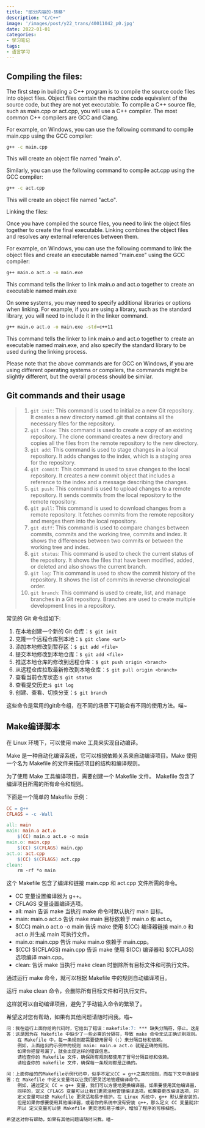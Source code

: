 ```yaml
---
title: "部分内容的-转移"
description: "C/C++"
image: '/images/post/y22_trans/40011042_p0.jpg'
date: 2022-01-01
categories:
- 学习笔记
tags:
- 语言学习
---
```


## Compiling the files:

The first step in building a C++ program is to compile the source code files into object files. Object files contain the machine code equivalent of the source code, but they are not yet executable. To compile a C++ source file, such as main.cpp or act.cpp, you will use a C++ compiler. The most common C++ compilers are GCC and Clang.

For example, on Windows, you can use the following command to compile main.cpp using the GCC compiler:

```bash
g++ -c main.cpp
```

This will create an object file named "main.o".

Similarly, you can use the following command to compile act.cpp using the GCC compiler:

```bash
g++ -c act.cpp
```

This will create an object file named "act.o".

Linking the files:

Once you have compiled the source files, you need to link the object files together to create the final executable. Linking combines the object files and resolves any external references between them.

For example, on Windows, you can use the following command to link the object files and create an executable named "main.exe" using the GCC compiler:

```bash
g++ main.o act.o -o main.exe
```

This command tells the linker to link main.o and act.o together to create an executable named main.exe

On some systems, you may need to specify additional libraries or options when linking. For example, if you are using a library, such as the standard library, you will need to include it in the linker command.

```bash
g++ main.o act.o -o main.exe -std=c++11
```

This command tells the linker to link main.o and act.o together to create an executable named main.exe, and also specify the standard library to be used during the linking process.

Please note that the above commands are for GCC on Windows, if you are using different operating systems or compilers, the commands might be slightly different, but the overall process should be similar.



## Git commands and their usage

> 1. `git init`: This command is used to initialize a new Git repository. It creates a new directory named .git that contains all the necessary files for the repository.
> 2. `git clone`: This command is used to create a copy of an existing repository. The clone command creates a new directory and copies all the files from the remote repository to the new directory.
> 3. `git add`: This command is used to stage changes in a local repository. It adds changes to the index, which is a staging area for the repository.
> 4. `git commit`: This command is used to save changes to the local repository. It creates a new commit object that includes a reference to the index and a message describing the changes.
> 5. `git push`: This command is used to upload changes to a remote repository. It sends commits from the local repository to the remote repository.
> 6. `git pull`: This command is used to download changes from a remote repository. It fetches commits from the remote repository and merges them into the local repository.
> 7. `git diff`: This command is used to compare changes between commits, commits and the working tree, commits and index. It shows the differences between two commits or between the working tree and index.
> 8. `git status`: This command is used to check the current status of the repository. It shows the files that have been modified, added, or deleted and also shows the current branch.
> 9. `git log`: This command is used to show the commit history of the repository. It shows the list of commits in reverse chronological order.
> 10. `git branch`: This command is used to create, list, and manage branches in a Git repository. Branches are used to create multiple development lines in a repository.

常见的 Git 命令组如下:

1. 在本地创建一个新的 Git 仓库：`$ git init`
2. 克隆一个远程仓库到本地：`$ git clone <url>`
3. 添加本地修改到暂存区：`$ git add <file>`
4. 提交本地修改到本地仓库：`$ git add <file>`
5. 推送本地仓库的修改到远程仓库：`$ git push origin <branch>`
6. 从远程仓库拉取最新修改到本地仓库：`$ git pull origin <branch>`
7. 查看当前仓库状态:`$ git status`
8. 查看提交历史:`$ git log`
9. 创建、查看、切换分支：`$ git branch`

这些命令是常用的git命令组，在不同的场景下可能会有不同的使用方法。喵~

## Make编译脚本

在 Linux 环境下，可以使用 make 工具来实现自动编译。

Make 是一种自动化编译系统，它可以根据依赖关系来自动编译项目。Make 使用一个名为 Makefile 的文件来描述项目的结构和编译规则。

为了使用 Make 工具编译项目，需要创建一个 Makefile 文件。 Makefile 包含了编译项目所需的所有命令和规则。

下面是一个简单的 Makefile 示例：

```makefile
CC = g++
CFLAGS = -c -Wall

all: main
main: main.o act.o
    $(CC) main.o act.o -o main
main.o: main.cpp
    $(CC) $(CFLAGS) main.cpp
act.o: act.cpp
    $(CC) $(CFLAGS) act.cpp
clean:
    rm -rf *o main
```

这个 Makefile 包含了编译和链接 main.cpp 和 act.cpp 文件所需的命令。

- CC 变量设置编译器为 g++。
- CFLAGS 变量设置编译选项。
- all: main 告诉 make 当执行 make 命令时默认执行 main 目标。
- main: main.o act.o 告诉 make main 目标依赖于 main.o 和 act.o。
- $(CC) main.o act.o -o main 告诉 make 使用 $(CC) 编译器链接 main.o 和 act.o 并生成 main 可执行文件。
- main.o: main.cpp 告诉 make main.o 依赖于 main.cpp。
- $(CC) $(CFLAGS) main.cpp 告诉 make 使用 $(CC) 编译器和 $(CFLAGS) 选项编译 main.cpp。
- clean: 告诉 make 当执行 make clean 时删除所有目标文件和可执行文件。

通过运行 make 命令，就可以根据 Makefile 中的规则自动编译项目。

运行 make clean 命令，会删除所有目标文件和可执行文件。

这样就可以自动编译项目，避免了手动输入命令的繁琐了。

希望这对您有帮助，如果有其他问题请随时问我。喵~

```markdown
问：我在运行上面你给的代码时，它给出了错误：makefile:7: *** 缺失分隔符，停止。这是怎么回事呢
答：这是因为在 Makefile 中缺少了一些必需的分隔符，导致 make 命令无法正确识别规则。
	在 Makefile 中，每一条规则都需要使用冒号（:）来分隔目标和依赖。
	例如，上面给出的示例中的规则 main: main.o act.o 就是正确的规则。
	如果你把冒号漏了，就会出现这样的错误信息。
	请检查你的 Makefile 文件，确保所有规则都使用了冒号分隔目标和依赖。
	请检查你的 makefile 文件，确保每一条规则都是正确的。
	
问：上面你给的的Makefile示例代码中，似乎不定义CC = g++之类的规则，而在下文中直接使用g++也不会影响make结果，那么添加这一步有什么特别含义吗？
答：在 Makefile 中定义变量可以让我们更灵活地管理编译命令。
	例如，通过定义 CC = g++ 变量，我们可以方便地更换编译器。如果要使用其他编译器，只需要更改 CC 变量的值即可。
	同样的，定义 CFLAGS 变量可以让我们更灵活地管理编译选项。如果要更改编译选项，只需要更改 CFLAGS 变量的值即可。
	定义变量可以使 Makefile 更灵活和易于维护。在 Linux 系统中，g++ 默认是安装的，所以我们可以直接使用 g++ 作为编译器。
	但是如果你想要使用其他编译器，或者你的系统中没有安装 g++，那么定义 CC 变量就非常有用了。
	所以 定义变量可以使 Makefile 更灵活和易于维护，增加了程序的可移植性。
	
希望这对你有帮助，如果有其他问题请随时问我。喵~
```



